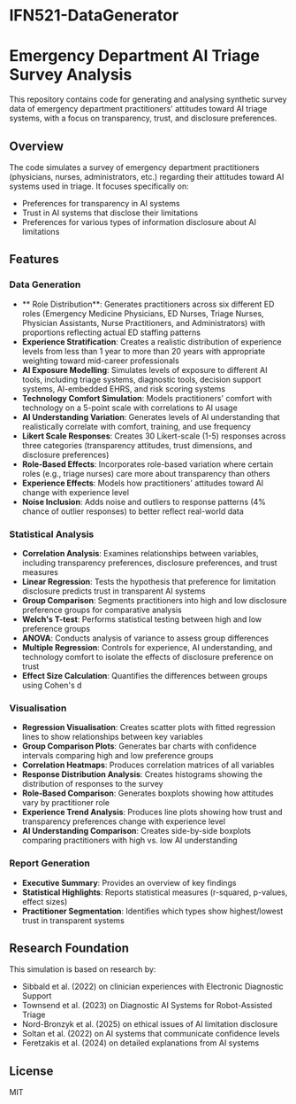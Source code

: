 # IFN521-DataGenerator
# Emergency Department AI Triage Survey Analysis

This repository contains code for generating and analysing synthetic survey data of emergency department practitioners' attitudes toward AI triage systems, with a focus on transparency, trust, and disclosure preferences.

## Overview

The code simulates a survey of emergency department practitioners (physicians, nurses, administrators, etc.) regarding their attitudes toward AI systems used in triage. It focuses specifically on:

- Preferences for transparency in AI systems
- Trust in AI systems that disclose their limitations
- Preferences for various types of information disclosure about AI limitations

## Features

###  Data Generation
- ** Role Distribution**: Generates practitioners across six different ED roles (Emergency Medicine Physicians, ED Nurses, Triage Nurses, Physician Assistants, Nurse Practitioners, and Administrators) with proportions reflecting actual ED staffing patterns
- **Experience Stratification**: Creates a realistic distribution of experience levels from less than 1 year to more than 20 years with appropriate weighting toward mid-career professionals
- **AI Exposure Modelling**: Simulates  levels of exposure to different AI tools, including triage systems, diagnostic tools, decision support systems, AI-embedded EHRS, and risk scoring systems
- **Technology Comfort Simulation**: Models practitioners' comfort with technology on a 5-point scale with correlations to AI usage
- **AI Understanding Variation**: Generates levels of AI understanding that realistically correlate with comfort, training, and use frequency
- **Likert Scale Responses**: Creates 30 Likert-scale (1-5) responses across three categories (transparency attitudes, trust dimensions, and disclosure preferences)
- **Role-Based Effects**: Incorporates role-based variation where certain roles (e.g., triage nurses) care more about transparency than others
- **Experience Effects**: Models how practitioners' attitudes toward AI change with experience level
- **Noise Inclusion**: Adds noise and outliers to response patterns (4% chance of outlier responses) to better reflect real-world data

### Statistical Analysis
- **Correlation Analysis**: Examines relationships between variables, including transparency preferences, disclosure preferences, and trust measures
- **Linear Regression**: Tests the hypothesis that preference for limitation disclosure predicts trust in transparent AI systems
- **Group Comparison**: Segments practitioners into high and low disclosure preference groups for comparative analysis
- **Welch's T-test**: Performs statistical testing between high and low preference groups
- **ANOVA**: Conducts analysis of variance to assess group differences
- **Multiple Regression**: Controls for experience, AI understanding, and technology comfort to isolate the effects of disclosure preference on trust
- **Effect Size Calculation**: Quantifies the differences between groups using Cohen's d

###  Visualisation 
- **Regression Visualisation**: Creates scatter plots with fitted regression lines to show relationships between key variables
- **Group Comparison Plots**: Generates bar charts with confidence intervals comparing high and low preference groups
- **Correlation Heatmaps**: Produces correlation matrices of all variables
- **Response Distribution Analysis**: Creates histograms showing the distribution of responses to the survey
- **Role-Based Comparison**: Generates boxplots showing how attitudes vary by practitioner role
- **Experience Trend Analysis**: Produces line plots showing how trust and transparency preferences change with experience level
- **AI Understanding Comparison**: Creates side-by-side boxplots comparing practitioners with high vs. low AI understanding

### Report Generation
- **Executive Summary**: Provides an overview of key findings
- **Statistical Highlights**: Reports statistical measures (r-squared, p-values, effect sizes)
- **Practitioner Segmentation**: Identifies which types show highest/lowest trust in transparent systems

## Research Foundation

This simulation is based on research by:
- Sibbald et al. (2022) on clinician experiences with Electronic Diagnostic Support
- Townsend et al. (2023) on Diagnostic AI Systems for Robot-Assisted Triage
- Nord-Bronzyk et al. (2025) on ethical issues of AI limitation disclosure
- Soltan et al. (2022) on AI systems that communicate confidence levels
- Feretzakis et al. (2024) on detailed explanations from AI systems

## License

MIT
